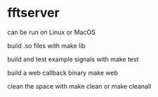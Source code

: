 # fftserver

can be run on Linux or MacOS

build .so files with
make lib

build and test example signals with
make test

build a web callback binary
make web

clean the space with
make clean or make cleanall
